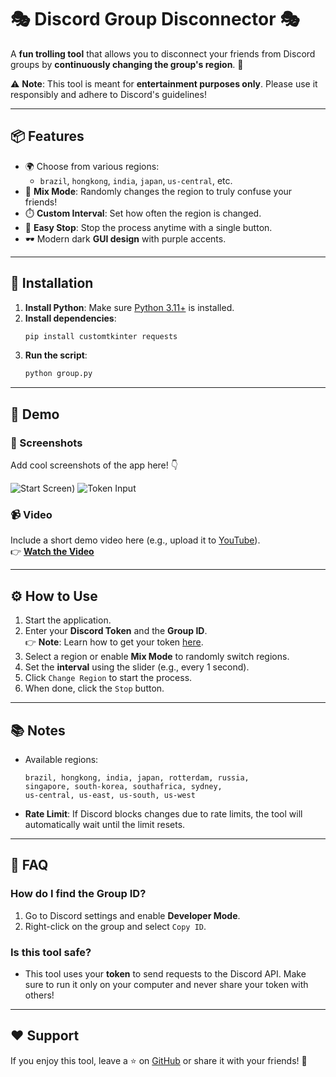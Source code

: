 
# 🎭 Discord Group Disconnector 🎭

A **fun trolling tool** that allows you to disconnect your friends from Discord groups by **continuously changing the group's region**. 🤪

⚠️ **Note**: This tool is meant for **entertainment purposes only**. Please use it responsibly and adhere to Discord's guidelines!

---

## 📦 Features

- 🌍 Choose from various regions:
  - `brazil`, `hongkong`, `india`, `japan`, `us-central`, etc.
- 🔄 **Mix Mode**: Randomly changes the region to truly confuse your friends!
- ⏱️ **Custom Interval**: Set how often the region is changed.
- 🛑 **Easy Stop**: Stop the process anytime with a single button.
- 🕶️ Modern dark **GUI design** with purple accents.

---

## 🚀 Installation

1. **Install Python**: Make sure [Python 3.11+](https://www.python.org/) is installed.
2. **Install dependencies**:
   ```bash
   pip install customtkinter requests
   ```
3. **Run the script**:
   ```bash
   python group.py
   ```

---

## 🎥 Demo

### 📸 Screenshots

Add cool screenshots of the app here! 👇

![Start Screen]([https://imgur.com/431xeFT]))
![Token Input](https://via.placeholder.com/400x300?text=Token+Input+Screenshot)

### 📹 Video

Include a short demo video here (e.g., upload it to [YouTube](https://www.youtube.com/)).  
👉 [**Watch the Video**](https://www.youtube.com/)

---

## ⚙️ How to Use

1. Start the application.
2. Enter your **Discord Token** and the **Group ID**.  
   👉 **Note**: Learn how to get your token [here](https://discordhelp.net/discord-token).  
3. Select a region or enable **Mix Mode** to randomly switch regions.
4. Set the **interval** using the slider (e.g., every 1 second).
5. Click `Change Region` to start the process.
6. When done, click the `Stop` button.

---

## 📚 Notes

- Available regions:
  ```text
  brazil, hongkong, india, japan, rotterdam, russia,
  singapore, south-korea, southafrica, sydney,
  us-central, us-east, us-south, us-west
  ```
- **Rate Limit**: If Discord blocks changes due to rate limits, the tool will automatically wait until the limit resets.

---

## 🤔 FAQ

### How do I find the Group ID?
1. Go to Discord settings and enable **Developer Mode**.
2. Right-click on the group and select `Copy ID`.

### Is this tool safe?
- This tool uses your **token** to send requests to the Discord API. Make sure to run it only on your computer and never share your token with others!

---

## ❤️ Support

If you enjoy this tool, leave a ⭐ on [GitHub](#) or share it with your friends! 🎉
